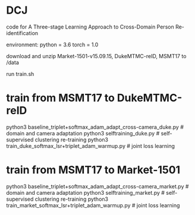 # DCJ
code for A Three-stage Learning Approach to Cross-Domain Person Re-identification

environment:
python = 3.6
torch = 1.0

download and unzip Market-1501-v15.09.15, DukeMTMC-reID, MSMT17 to /data

run train.sh

# train from MSMT17 to DukeMTMC-reID
python3 baseline_triplet+softmax_adam_adapt_cross-camera_duke.py # domain and camera adaptation
python3 selftraining_duke.py # self-supervised clustering re-training
python3 train_duke_softmax_lsr+triplet_adam_warmup.py #  joint loss learning

# train from MSMT17 to Market-1501
python3 baseline_triplet+softmax_adam_adapt_cross-camera_market.py #  domain and camera adaptation
python3 selftraining_market.py # self-supervised clustering re-training
python3 train_market_softmax_lsr+triplet_adam_warmup.py #  joint loss learning
